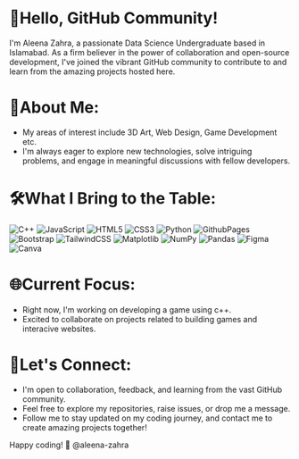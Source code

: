 
 
# 👋Hello, GitHub Community!

I'm Aleena Zahra, a passionate Data Science Undergraduate based in Islamabad. 
As a firm believer in the power of collaboration and open-source development, I've joined the vibrant GitHub community to contribute to and learn from the amazing projects hosted here.

 
# 🚀About Me:
- My areas of interest include 3D Art, Web Design, Game Development etc.
- I'm always eager to explore new technologies, solve intriguing problems, and engage in meaningful discussions with fellow developers.

 
# 🛠️What I Bring to the Table:
![C++](https://img.shields.io/badge/c++-%2300599C.svg?style=for-the-badge&logo=c%2B%2B&logoColor=white) ![JavaScript](https://img.shields.io/badge/javascript-%23323330.svg?style=for-the-badge&logo=javascript&logoColor=%23F7DF1E) ![HTML5](https://img.shields.io/badge/html5-%23E34F26.svg?style=for-the-badge&logo=html5&logoColor=white) ![CSS3](https://img.shields.io/badge/css3-%231572B6.svg?style=for-the-badge&logo=css3&logoColor=white)  ![Python](https://img.shields.io/badge/python-3670A0?style=for-the-badge&logo=python&logoColor=ffdd54)  ![GithubPages](https://img.shields.io/badge/github%20pages-121013?style=for-the-badge&logo=github&logoColor=white) ![Bootstrap](https://img.shields.io/badge/bootstrap-%238511FA.svg?style=for-the-badge&logo=bootstrap&logoColor=white) ![TailwindCSS](https://img.shields.io/badge/tailwindcss-%2338B2AC.svg?style=for-the-badge&logo=tailwind-css&logoColor=white) ![Matplotlib](https://img.shields.io/badge/Matplotlib-%23ffffff.svg?style=for-the-badge&logo=Matplotlib&logoColor=black) ![NumPy](https://img.shields.io/badge/numpy-%23013243.svg?style=for-the-badge&logo=numpy&logoColor=white) ![Pandas](https://img.shields.io/badge/pandas-%23150458.svg?style=for-the-badge&logo=pandas&logoColor=white)  ![Figma](https://img.shields.io/badge/figma-%23F24E1E.svg?style=for-the-badge&logo=figma&logoColor=white) ![Canva](https://img.shields.io/badge/Canva-%2300C4CC.svg?style=for-the-badge&logo=Canva&logoColor=white) 
  

# 🌐Current Focus:
- Right now, I'm working on developing a game using c++.
- Excited to collaborate on projects related to building games and interacive websites.

 
# 🤝Let's Connect:
- I'm open to collaboration, feedback, and learning from the vast GitHub community.
- Feel free to explore my repositories, raise issues, or drop me a message.
- Follow me to stay updated on my coding journey, and contact me to create amazing projects together!

Happy coding! 🚀
@aleena-zahra

